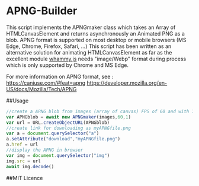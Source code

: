 # APNG-Builder




This script implements the APNGmaker class which takes an Array of HTMLCanvasElement and returns asynchronously an Animated PNG as a blob.
APNG format is supported on most desktop or mobile browsers (MS Edge, Chrome, Firefox, Safari, ...)
This script has been written as an alternative solution for animating HTMLCanvasElement as far as the excellent module [whammy.js](https://github.com/antimatter15/whammy) needs "image/Webp" format during process which is only supported by Chrome and MS Edge.

For more information on APNG format, see : 
https://caniuse.com/#feat=apng
https://developer.mozilla.org/en-US/docs/Mozilla/Tech/APNG


 
 ##Usage

```javascript
//create a APNG blob from images (array of canvas) FPS of 60 and with 1 play
var APNGblob = await new APNGmaker(images,60,1)
var url = URL.createObjectURL(APNGblob)
//create link for downloading as myAPNGfile.png
var a = document.querySelector("a")
a.setAttribute("download","myAPNGfile.png")
a.href = url
//display the APNG in browser
var img = document.querySelector("img")
img.src = url
await img.decode()
```

##MIT Licence

